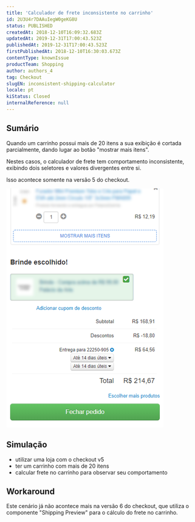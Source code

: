 ```yaml
---
title: 'Calculador de frete inconsistente no carrinho'
id: 2U3U4r7DAAuIegW0geKG8U
status: PUBLISHED
createdAt: 2018-12-10T16:09:32.683Z
updatedAt: 2019-12-31T17:00:43.523Z
publishedAt: 2019-12-31T17:00:43.523Z
firstPublishedAt: 2018-12-10T16:30:03.673Z
contentType: knownIssue
productTeam: Shopping
author: authors_4
tag: Checkout
slugEN: inconsistent-shipping-calculator
locale: pt
kiStatus: Closed
internalReference: null
---
```


## Sumário

Quando um carrinho possui mais de 20 itens a sua exibição é cortada parcialmente, dando lugar ao botão "mostrar mais itens".

Nestes casos, o calculador de frete tem comportamento inconsistente, exibindo dois seletores e valores divergentes entre si.

Isso acontece somente na versão 5 do checkout.

![image](https://raw.githubusercontent.com/vtexdocs/known-issues/refs/heads/main/docs/pt/known-issues/Shopping/calculador-de-frete-inconsistente-no-carrinho_1.png)

## Simulação

- utilizar uma loja com o checkout v5
- ter um carrinho com mais de 20 itens
- calcular frete no carrinho para observar seu comportamento

## Workaround

Este cenário já não acontece mais na versão 6 do checkout, que utiliza o componente "Shipping Preview" para o cálculo do frete no carrinho.

